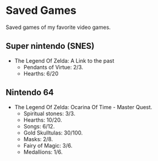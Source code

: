 # Saved Games
Saved games of my favorite video games.


## Super nintendo (SNES)
* The Legend Of Zelda: A Link to the past
  * Pendants of Virtue: 2/3.
  * Hearths: 6/20

## Nintendo 64
* The Legend Of Zelda: Ocarina Of Time - Master Quest.
  * Spiritual stones: 3/3.
  * Hearths: 10/20.
  * Songs: 6/12.
  * Gold Skulltulas: 30/100.
  * Masks: 2/8.
  * Fairy of Magic: 3/6.
  * Medallions: 1/6.